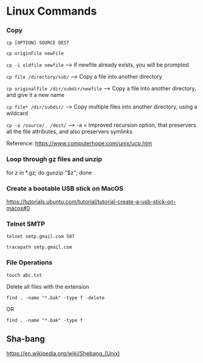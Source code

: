 # Linux Commands

### Copy

`cp [OPTION] SOURCE DEST`

`cp originFile newFile`

`cp -i oldfile newfile` --> if newfile already exists, you will be prompted

`cp file /directory/sub/`  --> Copy a file into another directory

`cp originalfile /dir/subdir/newfile` --> Copy a file into another directory, and give it a new name

`cp file* /dir/subdir/`  --> Copy multiple files into another directory, using a wildcard

`cp -a /source/. /dest/`  --> -a = Improved recursion option, that preservers all the file attributes, and also preservers symlinks 


Reference: https://www.computerhope.com/unix/ucp.htm


### Loop through gz files and unzip

for z in *.gz; do gunzip "$z"; done

### Create a bootable USB stick on MacOS

https://tutorials.ubuntu.com/tutorial/tutorial-create-a-usb-stick-on-macos#0


### Telnet SMTP

`telnet smtp.gmail.com 587`

`tracepath smtp.gmail.com`

### File Operations

`touch abc.txt`

Delete all files with the extension

`find . -name "*.bak" -type f -delete`
 
 OR

 `find . -name "*.bak" -type f`


 ## Sha-bang

 https://en.wikipedia.org/wiki/Shebang_(Unix)

